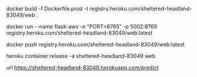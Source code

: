 docker build -f Dockerfile.prod -t registry.heroku.com/sheltered-headland-83049/web .

docker run --name flask-aws -e "PORT=8765" -p 5002:8765 registry.heroku.com/sheltered-headland-83049/web:latest

docker push registry.heroku.com/sheltered-headland-83049/web:latest

heroku container:release -a sheltered-headland-83049 web

url https://sheltered-headland-83049.herokuapp.com/predict
